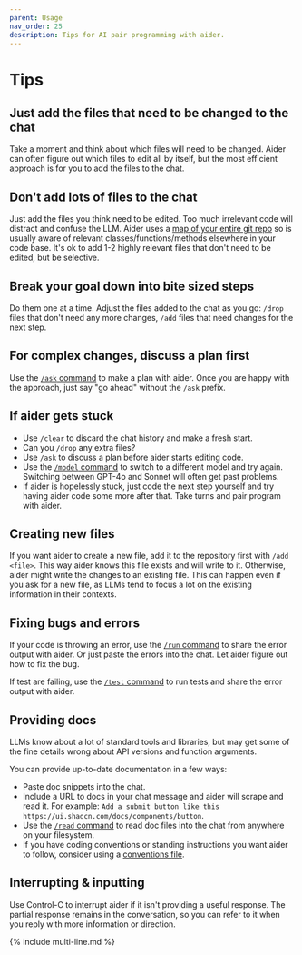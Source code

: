 ```yaml
---
parent: Usage
nav_order: 25
description: Tips for AI pair programming with aider.
---
```


# Tips

## Just add the files that need to be changed to the chat

Take a moment and think about which files will need to be changed.
Aider can often figure out which files to edit all by itself, but the most efficient approach is for you to add the files to the chat.

## Don't add lots of files to the chat

Just add the files you think need to be edited.
Too much irrelevant code will distract and confuse the LLM.
Aider uses a [map of your entire git repo](https://aider.chat/docs/repomap.html)
so is usually aware of relevant classes/functions/methods elsewhere in your code base.
It's ok to add 1-2 highly relevant files that don't need to be edited,
but be selective.

## Break your goal down into bite sized steps

Do them one at a time. 
Adjust the files added to the chat as you go: `/drop` files that don't need any more changes, `/add` files that need changes for the next step.

## For complex changes, discuss a plan first

Use the [`/ask` command](modes.html) to make a plan with aider.
Once you are happy with the approach, just say "go ahead" without the `/ask` prefix.

## If aider gets stuck

- Use `/clear` to discard the chat history and make a fresh start.
- Can you `/drop` any extra files?
- Use `/ask` to discuss a plan before aider starts editing code.
- Use the [`/model` command](commands.html) to switch to a different model and try again. Switching between GPT-4o and Sonnet will often get past problems.
- If aider is hopelessly stuck,
just code the next step yourself and try having aider code some more after that.
Take turns and pair program with aider.

## Creating new files

If you want aider to create a new file, add it to the repository first with `/add <file>`.
This way aider knows this file exists and will write to it. 
Otherwise, aider might write the changes to an existing file.
This can happen even if you ask for a new file, as LLMs tend to focus a lot
on the existing information in their contexts.

## Fixing bugs and errors

If your code is throwing an error, 
use the [`/run` command](commands.html)
to share the error output with aider.
Or just paste the errors into the chat. Let aider figure out how to fix the bug.

If test are failing, use the [`/test` command](lint-test.html)
to run tests and
share the error output with aider.

## Providing docs

LLMs know about a lot of standard tools and libraries, but may get some of the fine details wrong about API versions and function arguments.

You can provide up-to-date documentation in a few ways:

- Paste doc snippets into the chat.
- Include a URL to docs in your chat message
and aider will scrape and read it. For example: `Add a submit button like this https://ui.shadcn.com/docs/components/button`. 
- Use the [`/read` command](commands.html) to read doc files into the chat from anywhere on your filesystem.
- If you have coding conventions or standing instructions you want aider to follow, consider using a [conventions file](conventions.html).

## Interrupting & inputting

Use Control-C to interrupt aider if it isn't providing a useful response. The partial response remains in the conversation, so you can refer to it when you reply with more information or direction.

{% include multi-line.md %}

